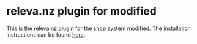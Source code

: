# releva.nz plugin for modified

This is the [releva.nz](https://releva.nz) plugin for the shop system [modified](https://www.modified-shop.org/). The installation instructions can be found [here](docs/Installationsanleitung.html).
